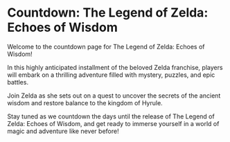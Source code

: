 # Countdown: The Legend of Zelda: Echoes of Wisdom

Welcome to the countdown page for The Legend of Zelda: Echoes of Wisdom!

In this highly anticipated installment of the beloved Zelda franchise, players will embark on a thrilling adventure filled with mystery, puzzles, and epic battles.

Join Zelda as she sets out on a quest to uncover the secrets of the ancient wisdom and restore balance to the kingdom of Hyrule.

Stay tuned as we countdown the days until the release of The Legend of Zelda: Echoes of Wisdom, and get ready to immerse yourself in a world of magic and adventure like never before!
